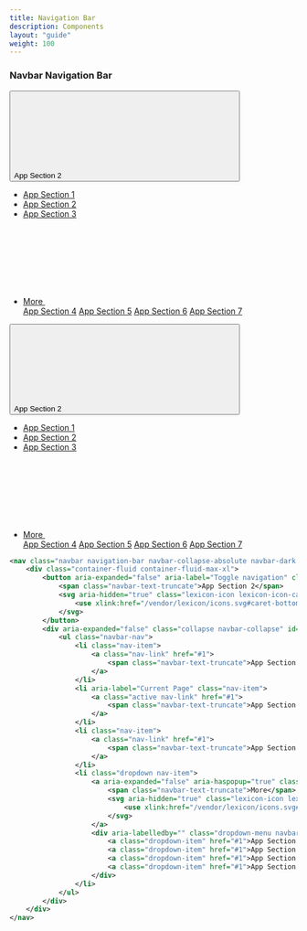 ```yaml
---
title: Navigation Bar
description: Components
layout: "guide"
weight: 100
---
```


<article id="navbar-navigation-bar">

### Navbar Navigation Bar

<nav class="navbar navigation-bar navbar-collapse-absolute navbar-light navbar-expand-md navbar-underline">
	<div class="container-fluid container-fluid-max-xl">
		<button aria-expanded="false" aria-label="Toggle navigation" class="collapsed navbar-toggler navbar-toggler-link" data-target="#navigationBarCollapse00" data-toggle="collapse" type="button">
			<span class="navbar-text-truncate">App Section 2</span>
			<svg aria-hidden="true" class="lexicon-icon lexicon-icon-caret-bottom">
				<use xlink:href="/vendor/lexicon/icons.svg#caret-bottom" />
			</svg>
		</button>
		<div aria-expanded="false" class="collapse navbar-collapse" id="navigationBarCollapse00">
			<ul class="navbar-nav">
				<li class="nav-item">
					<a class="nav-link" href="#1">
						<span class="navbar-text-truncate">App Section 1</span>
					</a>
				</li>
				<li aria-label="Current Page" class="nav-item">
					<a class="active nav-link" href="#1">
						<span class="navbar-text-truncate">App Section 2</span>
					</a>
				</li>
				<li class="nav-item">
					<a class="nav-link" href="#1">
						<span class="navbar-text-truncate">App Section 3</span>
					</a>
				</li>
				<li class="dropdown nav-item">
					<a aria-expanded="false" aria-haspopup="true" class="dropdown-toggle nav-link navbar-breakpoint-down-d-none" data-toggle="dropdown" href="#1">
						<span class="navbar-text-truncate">More</span>
						<svg aria-hidden="true" class="lexicon-icon lexicon-icon-caret-bottom">
							<use xlink:href="/vendor/lexicon/icons.svg#caret-bottom" />
						</svg>
					</a>
					<div aria-labelledby="" class="dropdown-menu navbar-breakpoint-down-d-block">
						<a class="dropdown-item" href="#1">App Section 4</a>
						<a class="dropdown-item" href="#1">App Section 5</a>
						<a class="dropdown-item" href="#1">App Section 6</a>
						<a class="dropdown-item" href="#1">App Section 7</a>
					</div>
				</li>
			</ul>
		</div>
	</div>
</nav>

<nav class="navbar navigation-bar navbar-collapse-absolute navbar-dark navbar-expand-md navbar-underline">
	<div class="container-fluid container-fluid-max-xl">
		<button aria-expanded="false" aria-label="Toggle navigation" class="collapsed navbar-toggler navbar-toggler-link" data-target="#navigationBarCollapse01" data-toggle="collapse" type="button">
			<span class="navbar-text-truncate">App Section 2</span>
			<svg aria-hidden="true" class="lexicon-icon lexicon-icon-caret-bottom">
				<use xlink:href="/vendor/lexicon/icons.svg#caret-bottom" />
			</svg>
		</button>
		<div aria-expanded="false" class="collapse navbar-collapse" id="navigationBarCollapse01">
			<ul class="navbar-nav">
				<li class="nav-item">
					<a class="nav-link" href="#1">
						<span class="navbar-text-truncate">App Section 1</span>
					</a>
				</li>
				<li aria-label="Current Page" class="nav-item">
					<a class="active nav-link" href="#1">
						<span class="navbar-text-truncate">App Section 2</span>
					</a>
				</li>
				<li class="nav-item">
					<a class="nav-link" href="#1">
						<span class="navbar-text-truncate">App Section 3</span>
					</a>
				</li>
				<li class="dropdown nav-item">
					<a aria-expanded="false" aria-haspopup="true" class="dropdown-toggle nav-link navbar-breakpoint-down-d-none" data-toggle="dropdown" href="#1">
						<span class="navbar-text-truncate">More</span>
						<svg aria-hidden="true" class="lexicon-icon lexicon-icon-caret-bottom">
							<use xlink:href="/vendor/lexicon/icons.svg#caret-bottom" />
						</svg>
					</a>
					<div aria-labelledby="" class="dropdown-menu navbar-breakpoint-down-d-block">
						<a class="dropdown-item" href="#1">App Section 4</a>
						<a class="dropdown-item" href="#1">App Section 5</a>
						<a class="dropdown-item" href="#1">App Section 6</a>
						<a class="dropdown-item" href="#1">App Section 7</a>
					</div>
				</li>
			</ul>
		</div>
	</div>
</nav>

```xml
<nav class="navbar navigation-bar navbar-collapse-absolute navbar-dark navbar-expand-md navbar-underline">
	<div class="container-fluid container-fluid-max-xl">
		<button aria-expanded="false" aria-label="Toggle navigation" class="collapsed navbar-toggler navbar-toggler-link" data-target="#navigationBarCollapse01" data-toggle="collapse" type="button">
			<span class="navbar-text-truncate">App Section 2</span>
			<svg aria-hidden="true" class="lexicon-icon lexicon-icon-caret-bottom">
				<use xlink:href="/vendor/lexicon/icons.svg#caret-bottom" />
			</svg>
		</button>
		<div aria-expanded="false" class="collapse navbar-collapse" id="navigationBarCollapse01">
			<ul class="navbar-nav">
				<li class="nav-item">
					<a class="nav-link" href="#1">
						<span class="navbar-text-truncate">App Section 1</span>
					</a>
				</li>
				<li aria-label="Current Page" class="nav-item">
					<a class="active nav-link" href="#1">
						<span class="navbar-text-truncate">App Section 2</span>
					</a>
				</li>
				<li class="nav-item">
					<a class="nav-link" href="#1">
						<span class="navbar-text-truncate">App Section 3</span>
					</a>
				</li>
				<li class="dropdown nav-item">
					<a aria-expanded="false" aria-haspopup="true" class="dropdown-toggle nav-link navbar-breakpoint-down-d-none" data-toggle="dropdown" href="#1">
						<span class="navbar-text-truncate">More</span>
						<svg aria-hidden="true" class="lexicon-icon lexicon-icon-caret-bottom">
							<use xlink:href="/vendor/lexicon/icons.svg#caret-bottom" />
						</svg>
					</a>
					<div aria-labelledby="" class="dropdown-menu navbar-breakpoint-down-d-block">
						<a class="dropdown-item" href="#1">App Section 4</a>
						<a class="dropdown-item" href="#1">App Section 5</a>
						<a class="dropdown-item" href="#1">App Section 6</a>
						<a class="dropdown-item" href="#1">App Section 7</a>
					</div>
				</li>
			</ul>
		</div>
	</div>
</nav>

```

</article>